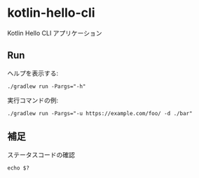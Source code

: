 # kotlin-hello-cli

Kotlin Hello CLI アプリケーション

## Run
ヘルプを表示する:
```shell
./gradlew run -Pargs="-h"
```
実行コマンドの例:
```shell
./gradlew run -Pargs="-u https://example.com/foo/ -d ./bar"
```

## 補足

ステータスコードの確認
```shell
echo $?
```